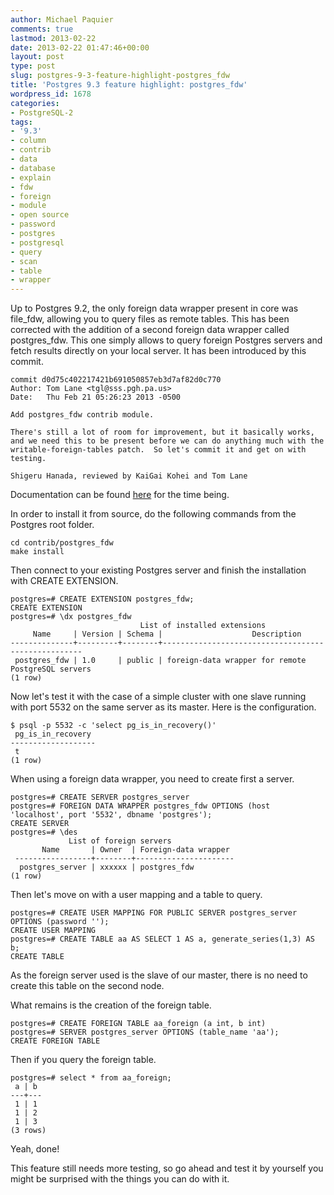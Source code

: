```yaml
---
author: Michael Paquier
comments: true
lastmod: 2013-02-22
date: 2013-02-22 01:47:46+00:00
layout: post
type: post
slug: postgres-9-3-feature-highlight-postgres_fdw
title: 'Postgres 9.3 feature highlight: postgres_fdw'
wordpress_id: 1678
categories:
- PostgreSQL-2
tags:
- '9.3'
- column
- contrib
- data
- database
- explain
- fdw
- foreign
- module
- open source
- password
- postgres
- postgresql
- query
- scan
- table
- wrapper
---
```


Up to Postgres 9.2, the only foreign data wrapper present in core was file\_fdw, allowing you to query files as remote tables. This has been corrected with the addition of a second foreign data wrapper called postgres\_fdw. This one simply allows to query foreign Postgres servers and fetch results directly on your local server. It has been introduced by this commit.

    commit d0d75c402217421b691050857eb3d7af82d0c770
    Author: Tom Lane <tgl@sss.pgh.pa.us>
    Date:   Thu Feb 21 05:26:23 2013 -0500
    
    Add postgres_fdw contrib module.
    
    There's still a lot of room for improvement, but it basically works,
    and we need this to be present before we can do anything much with the
    writable-foreign-tables patch.  So let's commit it and get on with testing.
    
    Shigeru Hanada, reviewed by KaiGai Kohei and Tom Lane

Documentation can be found [here](http://www.postgresql.org/docs/devel/static/postgres-fdw.html) for the time being.

In order to install it from source, do the following commands from the Postgres root folder.

    cd contrib/postgres_fdw
    make install

Then connect to your existing Postgres server and finish the installation with CREATE EXTENSION.

    postgres=# CREATE EXTENSION postgres_fdw;
    CREATE EXTENSION
    postgres=# \dx postgres_fdw
                                 List of installed extensions
         Name     | Version | Schema |                    Description                     
    --------------+---------+--------+----------------------------------------------------
     postgres_fdw | 1.0     | public | foreign-data wrapper for remote PostgreSQL servers
    (1 row)

Now let's test it with the case of a simple cluster with one slave running with port 5532 on the same server as its master. Here is the configuration.

    $ psql -p 5532 -c 'select pg_is_in_recovery()'
     pg_is_in_recovery 
    -------------------
     t
    (1 row)

When using a foreign data wrapper, you need to create first a server.

    postgres=# CREATE SERVER postgres_server
    postgres=# FOREIGN DATA WRAPPER postgres_fdw OPTIONS (host 'localhost', port '5532', dbname 'postgres');
    CREATE SERVER
    postgres=# \des
                 List of foreign servers
           Name       | Owner  | Foreign-data wrapper 
     -----------------+--------+----------------------
      postgres_server | xxxxxx | postgres_fdw
    (1 row)

Then let's move on with a user mapping and a table to query.

    postgres=# CREATE USER MAPPING FOR PUBLIC SERVER postgres_server OPTIONS (password '');
    CREATE USER MAPPING
    postgres=# CREATE TABLE aa AS SELECT 1 AS a, generate_series(1,3) AS b;
    CREATE TABLE

As the foreign server used is the slave of our master, there is no need to create this table on the second node.

What remains is the creation of the foreign table.

    postgres=# CREATE FOREIGN TABLE aa_foreign (a int, b int)
    postgres=# SERVER postgres_server OPTIONS (table_name 'aa');
    CREATE FOREIGN TABLE

Then if you query the foreign table.

    postgres=# select * from aa_foreign;
     a | b 
    ---+---
     1 | 1
     1 | 2
     1 | 3
    (3 rows)

Yeah, done!

This feature still needs more testing, so go ahead and test it by yourself you might be surprised with the things you can do with it.
